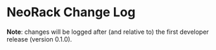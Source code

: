 # NeoRack Change Log

**Note**: changes will be logged after (and relative to) the first developer release (version 0.1.0).
